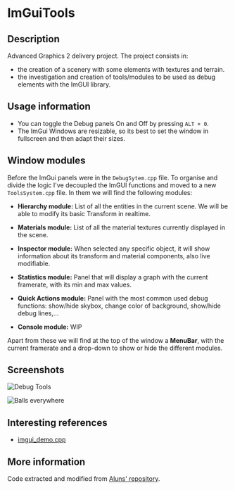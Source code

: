 # ImGuiTools
## Description
Advanced Graphics 2 delivery project. The project consists in:
* the creation of a scenery with some elements with textures and terrain.
* the investigation and creation of tools/modules to be used as debug elements with the ImGUI library.

## Usage information
* You can toggle the Debug panels On and Off by pressing `ALT + 0`.
* The ImGui Windows are resizable, so its best to set the window in fullscreen and then adapt their sizes.

## Window modules
Before the ImGui panels were in the `DebugSytem.cpp` file. To organise and divide the logic I've decoupled the ImGUI functions and moved to a new `ToolsSystem.cpp` file. In them we will find the following modules:

* **Hierarchy module:** List of all the entities in the current scene. We will be able to modify its basic Transform in realtime.

* **Materials module:** List of all the material textures currently displayed in the scene.

* **Inspector module:** When selected any specific object, it will show information about its transform and material components, also live modifiable.

* **Statistics module:** Panel that will display a graph with the current framerate, with its min and max values.

* **Quick Actions module:** Panel with the most common used debug functions: show/hide skybox, change color of background, show/hide debug lines,...

* **Console module:** WIP

Apart from these we will find at the top of the window a **MenuBar**, with the current framerate and a drop-down to show or hide the different modules.

## Screenshots
![Debug Tools](https://i.imgur.com/C2j2jX6.png)

![Balls everywhere](https://i.imgur.com/t0jcNAb.png)
## Interesting references
* [imgui_demo.cpp](https://github.com/ocornut/imgui/blob/master/imgui_demo.cpp)

## More information
Code extracted and modified from [Aluns' repository](https://github.com/AlunAlun/MVD_24_Particles).
